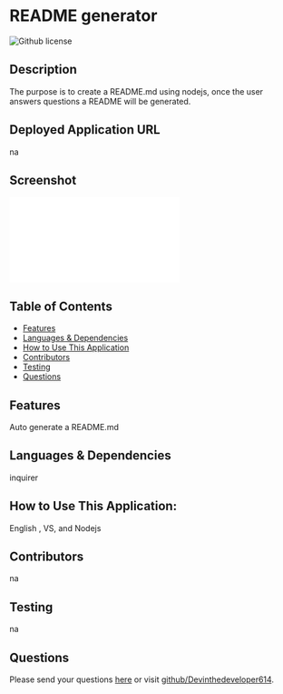 # README generator 
![Github license](https://img.shields.io/badge/license--blue.svg)
## Description
The purpose is to create a README.md using nodejs, once the user answers questions a README will be generated.
## Deployed Application URL
na
## Screenshot
![alt-text](index.js)
## Table of Contents
* [Features](#features)
* [Languages & Dependencies](#languagesanddependencies)
* [How to Use This Application](#HowtoUseThisApplication)
* [Contributors](#contributors)
* [Testing](#testing)
* [Questions](#questions)
## Features
Auto generate a README.md
## Languages & Dependencies
inquirer
## How to Use This Application:
English , VS, and Nodejs
## Contributors
na
## Testing
na
## Questions
Please send your questions [here](mailto:dxtofocused@gmail.com?subject=[GitHub]%20Dev%20Connect) or visit [github/Devinthedeveloper614](https://github.com/Devinthedeveloper614).

